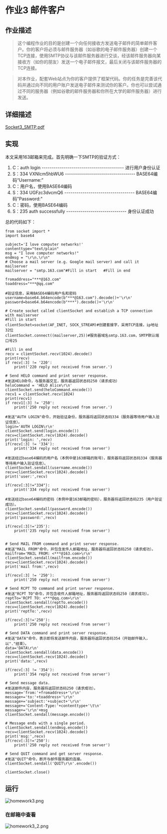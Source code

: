 # 作业3 邮件客户

## 作业描述

>这个编程作业的目的是创建一个向任何接收方发送电子邮件的简单邮件客户。你的客户将必须与邮件服务器（如谷歌的电子邮件服务器）创建一个TCP连接，使用SMTP协议与该邮件服务器进行交谈，经该邮件服务器向某接收方（如你的朋友）发送一个电子邮件报文，最后关闭与该邮件服务器的TCP连接。

>对本作业，配套Web站点为你的客户提供了框架代码。你的任务是完善该代码并通过向不同的用户账户发送电子邮件来测试你的客户。你也可以尝试通过不同的服务器（例如谷歌的邮件服务器和你所在大学的邮件服务器）进行发送。

## 详细描述

[Socket3_SMTP.pdf](Socket3_SMTP.pdf)

## 实现

  本文采用163邮箱来完成。首先明确一下SMTP的验证方式：

1. C：auth login ----------------------------------------- 进行用户身份认证 
2. S：334 VXNlcm5hbWU6 ----------------------------------- BASE64编码“Username:”
3. C：用户名，使用BASE64编码
4. S：334 UGFzc3dvcmQ6 ----------------------------------- BASE64编码"Password:"
5. C：密码，使用BASE64编码
6. S：235 auth successfully ------------------------------ 身份认证成功

总的代码如下：

    from socket import *
    import base64

    subject='I love computer networks!'
    contenttype="text/plain"
    msg = "I love computer networks!"
    endmsg = "\r\n.\r\n"
    # Choose a mail server (e.g. Google mail server) and call it mailserver 
    mailserver = "smtp.163.com"#Fill in start   #Fill in end

    fromaddress="***@163.com"
    toaddress="***@qq.com"

    #验证信息，采用BASE64编码用户名和密码
    username=base64.b64encode(b"***@163.com").decode()+'\r\n'
    password=base64.b64encode(b"***").decode()+'\r\n'

    # Create socket called clientSocket and establish a TCP connection with mailserver
    #Fill in start
    clientSocket=socket(AF_INET, SOCK_STREAM)#创建套接字，采用TCP连接，ip地址32位
    clientSocket.connect((mailserver,25))#服务器域名smtp.163.com，SMTP默认端口号25

    #Fill in end
    recv = clientSocket.recv(1024).decode()
    print(recv)
    if recv[:3] != '220':
        print('220 reply not received from server.')

    # Send HELO command and print server response.
    #发送HELO命令，与服务器交互，服务器返回状态码250（请求成功）
    heloCommand = 'HELO Alice\r\n'
    clientSocket.send(heloCommand.encode())
    recv1 = clientSocket.recv(1024)
    print(recv1)
    if recv1[:3] != '250':
        print('250 reply not received from server.')

    #发送"AUTH LOGIN"命令，开始验证身份，服务器将返回状态码334（服务器等待用户输入验证信息）。
    login='AUTH LOGIN\r\n'
    clientSocket.send(login.encode())
    recv=clientSocket.recv(1024).decode()
    print('login: ',recv)
    if(recv[:3] != '334'):
        print('334 reply not received from server')

    #发送经过base64编码的用户名（本例中是163邮箱的账号），服务器将返回状态码334（服务器等待用户输入验证信息）。
    clientSocket.sendall(username.encode())
    recv=clientSocket.recv(1024).decode()
    print('user:',recv)

    if(recv[:3]!="334"):
        print('334 reply not received from server')

    #发送经过base64编码的密码（本例中是163邮箱的密码），服务器将返回状态码235（用户验证成功）。
    clientSocket.sendall(password.encode())
    recv=clientSocket.recv(1024).decode()
    print('password:',recv)

    if(recv[:3]!='235'):
        print('235 reply not received from server')


    # Send MAIL FROM command and print server response.
    #发送"MAIL FROM"命令，并包含发件人邮箱地址，服务器将返回状态码250（请求成功）。
    mailfrom='MAIL FROM: <***@163.com>\r\n'
    clientSocket.sendall(mailfrom.encode())
    recv=clientSocket.recv(1024).decode()
    print('mail from:',recv)

    if(recv[:3] != '250'):
        print('250 reply not received from server')

    # Send RCPT TO command and print server response.
    #发送"RCPT TO"命令，并包含收件人邮箱地址，服务器将返回状态码250（请求成功）。
    reptTo='RCPT TO: <***@qq.com>\r\n'
    clientSocket.sendall(reptTo.encode())
    recv=clientSocket.recv(1024).decode()
    print('reptTo:',recv)

    if(recv[:3]!='250'):
        print('250 reply not received from server')

    # Send DATA command and print server response.
    #发送"DATA"命令，表示即将发送邮件内容，服务器将返回状态码354（开始邮件输入，以"."结束）。
    data='DATA\r\n'
    clientSocket.sendall(data.encode())
    recv=clientSocket.recv(1024).decode()
    print('data:',recv)

    if(recv[:3] != '354'):
        print('354 reply not received from server')

    # Send message data.
    #发送邮件内容，服务器将返回状态码250（请求成功）。
    message='from:'+fromaddress+'\r\n'
    message+='to:'+toaddress+'\r\n'
    message+='subject:'+subject+'\r\n'
    message+='Content-Type:'+contenttype+'\t\n'
    message+='\r\n'+msg
    clientSocket.sendall(message.encode())

    # Message ends with a single period.
    clientSocket.sendall(endmsg.encode())
    recv=clientSocket.recv(1024).decode()
    print('msg:',recv)
    if(recv[:3]!='250'):
        print('250 reply not received from server')

    # Send QUIT command and get server response.
    #发送"QUIT"命令，断开与邮件服务器的连接。
    clientSocket.sendall('QUIT\r\n'.encode())

    clientSocket.close()

## 运行
![homework3.png](homework3.png)

### 在邮箱中查看
![homework3_2.png](homework3_2.png)